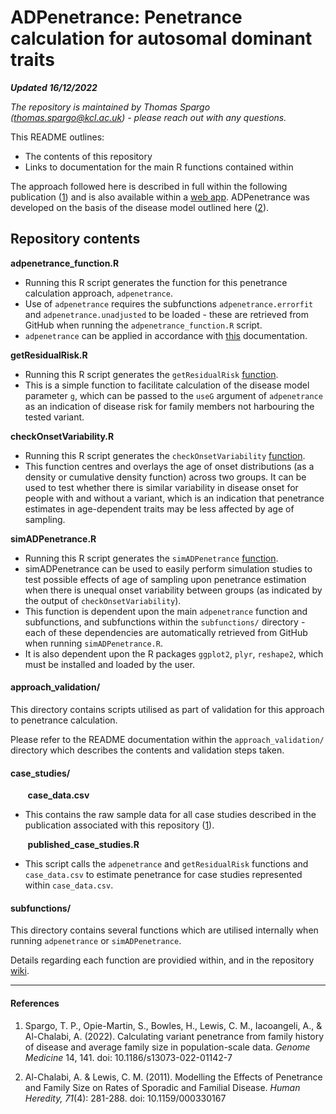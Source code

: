 # ADPenetrance: Penetrance calculation for autosomal dominant traits
___Updated 16/12/2022___

_The repository is maintained by Thomas Spargo (<thomas.spargo@kcl.ac.uk>) - please reach out with any questions._

This README outlines:
* The contents of this repository
* Links to documentation for the main R functions contained within

The approach followed here is described in full within the following publication ([1](https://doi.org/10.1186/s13073-022-01142-7)) and is also available within a [web app](https://adpenetrance.rosalind.kcl.ac.uk). ADPenetrance was developed on the basis of the disease model outlined here ([2](https://doi.org/10.1159/000330167)).

## Repository contents

__adpenetrance_function.R__
* Running this R script generates the function for this penetrance calculation approach, `adpenetrance`.
* Use of `adpenetrance` requires the subfunctions `adpenetrance.errorfit` and `adpenetrance.unadjusted` to be loaded - these are retrieved from GitHub when running the `adpenetrance_function.R` script.
* `adpenetrance` can be applied in accordance with [this](https://github.com/ThomasPSpargo/adpenetrance/wiki/ADPenetrance) documentation.

__getResidualRisk.R__
* Running this R script generates the `getResidualRisk` [function](https://github.com/ThomasPSpargo/adpenetrance/wiki/getResidualRisk).
* This is a simple function to facilitate calculation of the disease model parameter `g`, which can be passed to the `useG` argument of `adpenetrance` as an indication of disease risk for family members not harbouring the tested variant.

__checkOnsetVariability.R__
* Running this R script generates the `checkOnsetVariability` [function](https://github.com/ThomasPSpargo/adpenetrance/wiki/checkOnsetVariability).
* This function centres and overlays the age of onset distributions (as a density or cumulative density function) across two groups. It can be used to test whether there is similar variability in disease onset for people with and without a variant, which is an indication that penetrance estimates in age-dependent traits may be less affected by age of sampling.

__simADPenetrance.R__
* Running this R script generates the `simADPenetrance` [function](https://github.com/ThomasPSpargo/adpenetrance/wiki/simADPenetrance).
* simADPenetrance can be used to easily perform simulation studies to test possible effects of age of sampling upon penetrance estimation when there is unequal onset variability between groups (as indicated by the output of `checkOnsetVariability`).
* This function is dependent upon the main `adpenetrance` function and subfunctions, and subfunctions within the `subfunctions/` directory - each of these dependencies are automatically retrieved from GitHub when running `simADPenetrance.R`.
* It is also dependent upon the R packages `ggplot2`, `plyr`, `reshape2`, which must be installed and loaded by the user.

#### approach_validation/

This directory contains scripts utilised as part of validation for this approach to penetrance calculation. 

Please refer to the README documentation within the `approach_validation/` directory which describes the contents and validation steps taken.

#### case_studies/

&nbsp;&nbsp;&nbsp;&nbsp;&nbsp;&nbsp; __case_data.csv__
*  This contains the raw sample data for all case studies described in the publication associated with this repository ([1](https://doi.org/10.1186/s13073-022-01142-7)).


&nbsp;&nbsp;&nbsp;&nbsp;&nbsp;&nbsp; __published_case_studies.R__
*  This script calls the `adpenetrance` and `getResidualRisk` functions and `case_data.csv` to estimate penetrance for case studies represented within `case_data.csv`.

#### subfunctions/
This directory contains several functions which are utilised internally when running `adpenetrance` or `simADPenetrance`.

Details regarding each function are providied within, and in the repository [wiki](https://github.com/ThomasPSpargo/adpenetrance/wiki).

___  

#### References
1. Spargo, T. P., Opie-Martin, S., Bowles, H., Lewis, C. M., Iacoangeli, A., & Al-Chalabi, A. (2022). Calculating variant penetrance from family history of disease and average family size in population-scale data. *Genome Medicine* 14, 141. doi: 10.1186/s13073-022-01142-7

2. Al-Chalabi, A. & Lewis, C. M. (2011). Modelling the Effects of Penetrance and Family Size on Rates of Sporadic and Familial Disease. *Human Heredity, 71*(4): 281-288. doi: 10.1159/000330167